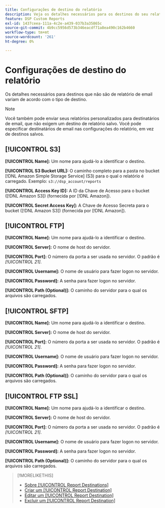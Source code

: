 ```yaml
---
title: Configurações de destino do relatório
description: Veja os detalhes necessários para os destinos do seu relatório, por tipo de destino.
feature: DSP Custom Reports
exl-id: 1437ceea-111a-4c2e-a439-037b3a35865c
source-git-commit: 4b9cc5956d573b346eacdf71a8ea490c162b4660
workflow-type: tm+mt
source-wordcount: '261'
ht-degree: 0%

---
```


# Configurações de destino do relatório

Os detalhes necessários para destinos que não são de relatório de email variam de acordo com o tipo de destino.

>[!NOTE]
>
> Você também pode enviar seus relatórios personalizados para destinatários de email, que não exigem um destino de relatório salvo. Você pode especificar destinatários de email nas configurações do relatório, em vez de destinos salvos.

## [!UICONTROL S3]

**[!UICONTROL Name]:** Um nome para ajudá-lo a identificar o destino.

**[!UICONTROL S3 Bucket URL]:** O caminho completo para a pasta no bucket [!DNL Amazon Simple Storage Service] (S3) para o qual o relatório é carregado. Exemplo: `s3://dsp_account/reports`

**[!UICONTROL Access Key ID]:** A ID da Chave de Acesso para o bucket ([!DNL Amazon S3]) (fornecida por [!DNL Amazon]).

**[!UICONTROL Secret Access Key]:** A Chave de Acesso Secreta para o bucket ([!DNL Amazon S3]) (fornecida por [!DNL Amazon]).

## [!UICONTROL FTP]

**[!UICONTROL Name]:** Um nome para ajudá-lo a identificar o destino.

**[!UICONTROL Server]:** O nome de host do servidor.

**[!UICONTROL Port]:** O número da porta a ser usada no servidor. O padrão é *[!UICONTROL 21]*.

**[!UICONTROL Username]:** O nome de usuário para fazer logon no servidor.

**[!UICONTROL Password]:** A senha para fazer logon no servidor.

**[!UICONTROL Path (Optional)]:** O caminho do servidor para o qual os arquivos são carregados.

## [!UICONTROL SFTP]

**[!UICONTROL Name]:** Um nome para ajudá-lo a identificar o destino.

**[!UICONTROL Server]:** O nome de host do servidor.

**[!UICONTROL Port]:** O número da porta a ser usada no servidor. O padrão é *[!UICONTROL 21]*.

**[!UICONTROL Username]:** O nome de usuário para fazer logon no servidor.

**[!UICONTROL Password]:** A senha para fazer logon no servidor.

**[!UICONTROL Path (Optional)]:** O caminho do servidor para o qual os arquivos são carregados.

## [!UICONTROL FTP SSL]

**[!UICONTROL Name]:** Um nome para ajudá-lo a identificar o destino.

**[!UICONTROL Server]:** O nome de host do servidor.

**[!UICONTROL Port]:** O número da porta a ser usada no servidor. O padrão é *[!UICONTROL 21]*.

**[!UICONTROL Username]:** O nome de usuário para fazer logon no servidor.

**[!UICONTROL Password]:** A senha para fazer logon no servidor.

**[!UICONTROL Path (Optional)]:** O caminho do servidor para o qual os arquivos são carregados.

>[!MORELIKETHIS]
>
>* [Sobre [!UICONTROL Report Destinations]](/help/dsp/reports/report-destinations/report-destination-about.md)
>* [Criar um [!UICONTROL Report Destination]](/help/dsp/reports/report-destinations/report-destination-create.md)
>* [Editar um [!UICONTROL Report Destination]](/help/dsp/reports/report-destinations/report-destination-edit.md)
>* [Excluir um [!UICONTROL Report Destination]](/help/dsp/reports/report-destinations/report-destination-delete.md)
